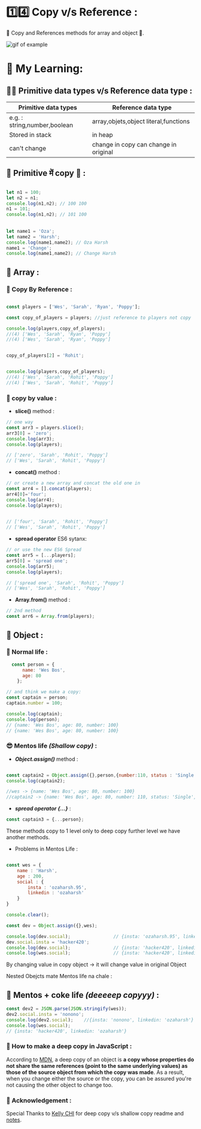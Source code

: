 # 1️⃣4️⃣ Copy v/s Reference  :

👣 Copy and References methods for array and object 🪸.

<img src="https://res.cloudinary.com/practicaldev/image/fetch/s--CHOh2r59--/c_limit%2Cf_auto%2Cfl_progressive%2Cq_66%2Cw_880/https://dev-to-uploads.s3.amazonaws.com/uploads/articles/00irkh2jsmre37ngzdgt.gif" alt="gif of example">

# 📒 My Learning:

## 🧑‍💻 Primitive data types v/s Reference data type :

| Primitive data types | Reference data type |
|------|-----|
|e.g. : string,number,boolean|array,objets,object literal,functions|
|Stored in stack|in heap|
|can't change|change in copy can change in original|

## 🌚 Primitive में copy 🌝 :

```javascript

let n1 = 100;
let n2 = n1;
console.log(n1,n2); // 100 100
n1 = 101;
console.log(n1,n2); // 101 100
    
    
let name1 = 'Oza';
let name2 = 'Harsh';
console.log(name1,name2); // Oza Harsh
name1 = 'Change';
console.log(name1,name2); // Change Harsh

```
## 🎯 Array :

### 📝 Copy By Reference :

```javascript

const players = ['Wes', 'Sarah', 'Ryan', 'Poppy'];

const copy_of_players = players; //just reference to players not copy

console.log(players,copy_of_players); 
//(4) ['Wes', 'Sarah', 'Ryan', 'Poppy'] 
//(4) ['Wes', 'Sarah', 'Ryan', 'Poppy'] 


copy_of_players[2] = 'Rohit';


console.log(players,copy_of_players);
//(4) ['Wes', 'Sarah', 'Rohit', 'Poppy'] 
//(4) ['Wes', 'Sarah', 'Rohit', 'Poppy']
```


### 📝 copy by value :

+ **slice()** method :
```javascript 
// one way
const arr3 = players.slice();
arr3[0] = 'zero';
console.log(arr3);
console.log(players);

// ['zero', 'Sarah', 'Rohit', 'Poppy']
// ['Wes', 'Sarah', 'Rohit', 'Poppy']
```

+ **concat()** method :
```javascript
// or create a new array and concat the old one in
const arr4 = [].concat(players);
arr4[0]='four';
console.log(arr4);
console.log(players);

 
// ['four', 'Sarah', 'Rohit', 'Poppy']
// ['Wes', 'Sarah', 'Rohit', 'Poppy']

```
+ **spread operator** ES6 sytanx:

```javascript
// or use the new ES6 Spread
const arr5 = [...players];
arr5[0] = 'spread one';
console.log(arr5);
console.log(players);

// ['spread one', 'Sarah', 'Rohit', 'Poppy'] 
// ['Wes', 'Sarah', 'Rohit', 'Poppy']
```

+ **Array.from()** method :

```javascript
// 2nd method
const arr6 = Array.from(players);
```


## 🎯 Object :

### 🙂  Normal life :

```javascript
  const person = {
      name: 'Wes Bos',
      age: 80
    };

// and think we make a copy:
const captain = person;
captain.number = 100;

console.log(captain);
console.log(person);  
// {name: 'Wes Bos', age: 80, number: 100} 
// {name: 'Wes Bos', age: 80, number: 100}
```

### 😎 Mentos life ***(Shallow copy)*** :

+ ***Object.assign()*** method :



```javascript

const captain2 = Object.assign({},person,{number:110, status : 'Single',height : 2});
console.log(captain2);

//wes -> {name: 'Wes Bos', age: 80, number: 100}
//captain2 -> {name: 'Wes Bos', age: 80, number: 110, status: 'Single', height: 2}
```

+ ***spread operator {...}*** :

```javascript
const captain3 = {...person};
```

These methods copy to 1 level only to deep copy further level we have another methods.

+ Problems in Mentos Life :

```javascript

const wes = {
    name : 'Harsh',
    age : 200,
    social : {
        insta : 'ozaharsh.95',
        linkedin : 'ozaharsh'
    }
}

console.clear();

const dev = Object.assign({},wes);

console.log(dev.social);                // {insta: 'ozaharsh.95', linkedin: 'ozaharsh'}
dev.social.insta = 'hacker420';    
console.log(dev.social);                // {insta: 'hacker420', linkedin: 'ozaharsh'}
console.log(wes.social);                // {insta: 'hacker420', linkedin: 'ozaharsh'}
```

By changing value in copy object -> it will change value in original Object

Nested Obejcts mate Mentos life na chale : 

## 🤯 Mentos + coke life ***(deeeeep copyyy)*** :

```javascript
const dev2 = JSON.parse(JSON.stringify(wes));
dev2.social.insta = 'nonono';
console.log(dev2.social);    //{insta: 'nonono', linkedin: 'ozaharsh'} 
console.log(wes.social);
// {insta: 'hacker420', linkedin: 'ozaharsh'}
```


### 👾 How to make a deep copy in JavaScript :

According to [MDN](https://developer.mozilla.org/en-US/docs/Glossary/Deep_copy), a deep copy of an object is **a copy whose properties do not share the same references (point to the same underlying values) as those of the source object from which the copy was made**. As a result, when you change either the source or the copy, you can be assured you're not causing the other object to change too.



### 🙏 Acknowledgement :

Special Thanks to [Kelly CHI](https://github.com/KellyCHI22) for deep copy v/s shallow copy readme and [notes](https://github.com/KellyCHI22/JavaScript30/blob/main/14-JavaScript-References-VS-Copying/README.md).